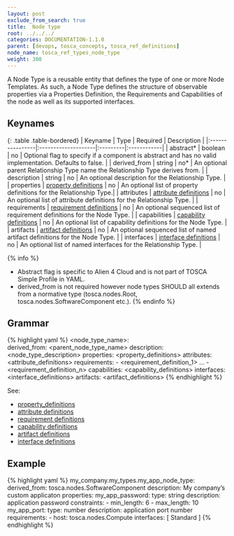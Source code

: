 ```yaml
---
layout: post
exclude_from_search: true
title:  Node type
root: ../../../
categories: DOCUMENTATION-1.1.0
parent: [devops, tosca_concepts, tosca_ref_definitions]
node_name: tosca_ref_types_node_type
weight: 300
---
```


A Node Type is a reusable entity that defines the type of one or more Node Templates. As such, a Node Type defines the structure of observable properties via a Properties Definition, the Requirements and Capabilities of the node as well as its supported interfaces.

## Keynames

{: .table .table-bordered}
| Keyname         | Type                | Required | Description |
|:----------------|:--------------------|:---------|:------------|
| abstract*     | boolean | no | Optional flag to specify if a component is abstract and has no valid implementation. Defaults to false. |
| derived_from | string | no* | An optional parent Relationship Type name the Relationship Type derives from. |
| description | string | no | An optional description for the Relationship Type. |
| properties | [property definitions](#/documentation/1.1.0/devops_guide/tosca_grammar/property_definition.html) | no | An optional list of property definitions for the Relationship Type.|
| attributes | [attribute definitions](#/documentation/1.1.0/devops_guide/tosca_grammar/attribute_definition.html) | no | An optional list of attribute definitions for the Relationship Type. |
| requirements | [requirement definitions](#/documentation/1.1.0/devops_guide/tosca_grammar/requirement_definition.html) | no | An optional sequenced list of requirement definitions for the Node Type. |
| capabilities | [capability definitions](#/documentation/1.1.0/devops_guide/tosca_grammar/capability_definition.html) | no | An optional list of capability definitions for the Node Type. |
| artifacts | [artifact definitions](#/documentation/1.1.0/devops_guide/tosca_grammar/artifact_definition.html) | no | An optional sequenced list of named artifact definitions for the Node Type. |
| interfaces | [interface definitions](#/documentation/1.1.0/devops_guide/tosca_grammar/interface_definition.html) | no | An optional list of named interfaces for the Relationship Type. |

{% info %}
 - Abstract flag is specific to Alien 4 Cloud and is not part of TOSCA Simple Profile in YAML.
 - derived_from is not required however node types SHOULD all extends from a normative type (tosca.nodes.Root, tosca.nodes.SoftwareComponent etc.).
{% endinfo %}

## Grammar

{% highlight yaml %}
<node_type_name>:  
  derived_from: <parent_node_type_name>
  description: <node_type_description>
  properties:
    <property_definitions>
  attributes:
    <attribute_definitions>
  requirements:
    - <requirement_definition_1>
    ...
    - <requirement_definition_n>
  capabilities:
    <capability_definitions>
  interfaces:
    <interface_definitions>
  artifacts:
    <artifact_definitions>
{% endhighlight %}

See:

- [property_definitions](#/documentation/1.1.0/devops_guide/tosca_grammar/property_definition.html)
- [attribute definitions](#/documentation/1.1.0/devops_guide/tosca_grammar/attribute_definition.md)
- [requirement definitions](#/documentation/1.1.0/devops_guide/tosca_grammar/requirement_definition.html)
- [capability definitions](#/documentation/1.1.0/devops_guide/tosca_grammar/capability_definition.html)
- [artifact definitions](#/documentation/1.1.0/devops_guide/tosca_grammar/artifact_definition.html)
- [interface definitions](#/documentation/1.1.0/devops_guide/tosca_grammar/interface_definition.md)

## Example

{% highlight yaml %}
my_company.my_types.my_app_node_type:
  derived_from: tosca.nodes.SoftwareComponent
  description: My company’s custom applicaton
  properties:
    my_app_password:
      type: string
      description: application password
      constraints:
      - min_length: 6
      - max_length: 10
  my_app_port:
    type: number
    description: application port number
  requirements:
    - host: tosca.nodes.Compute
  interfaces: [ Standard ]
{% endhighlight %}
